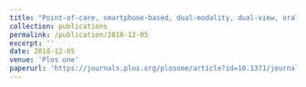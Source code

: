 ```yaml
---
title: "Point-of-care, smartphone-based, dual-modality, dual-view, oral cancer screening device with neural network classification for low-resource communities"
collection: publications
permalink: /publication/2018-12-05
excerpt: ''
date: 2018-12-05
venue: 'Plos one'
paperurl: 'https://journals.plos.org/plosone/article?id=10.1371/journal.pone.0207493'
---
```

